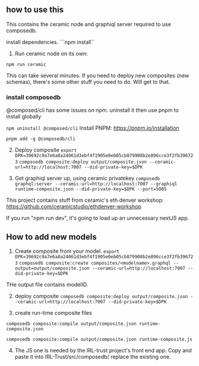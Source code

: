 
## how to use this
This contains the ceramic node and graphiql server required to use composedb.

install dependencies.
```npm install``

1. Run ceramic node on its own:

```npm run ceramic```

This can take several minutes. 
If you need to deploy new composites (new schemas), there's some other stuff you need to do. Will get to that.


### install composedb
@composed/cli has some issues on npm. uninstall it then use pnpm to install globally

```npm uninstall @composed/cli```
Install PNPM: https://pnpm.io/installation

```pnpm add -g @composedb/cli```



2. Deploy composite
```export DPK=39692c9a7e6a8a24061d3ebf4f1905e0eb05cb879908b2e896cce3f2fb396723```
```composedb composite:deploy output/composite.json --ceramic-url=http://localhost:7007 --did-private-key=$DPK```


3. Get graphiql server up, using ceramic privatekey
```composedb graphql:server --ceramic-url=http://localhost:7007 --graphiql runtime-composite.json --did-private-key=$DPK --port=5005```



This project contains stuff from ceramic's eth denver workshop:
https://github.com/ceramicstudio/ethdenver-workshop

If you run "npm run dev", it's going to load up an unnecessary nextJS app. 

## How to add new models

1. Create composite from your model. 
```export DPK=39692c9a7e6a8a24061d3ebf4f1905e0eb05cb879908b2e896cce3f2fb396723```
```composedb composite:create composites/<modelname>.graphql --output=output/composite.json --ceramic-url=http://localhost:7007 --did-private-key=$DPK```

THe output file contains modelID. 

2. deploy composite
```composedb composite:deploy output/composite.json --ceramic-url=http://localhost:7007 --did-private-key=$DPK```

3. create run-time composite files


```composedb composite:compile output/composite.json runtime-composite.json```


```composedb composite:compile output/composite.json runtime-composite.js```

4. The JS one is needed by the IRL-trust project's front end app. 
Copy and paste it into IRL-Trust/src/composedb/
replace the existing one.



